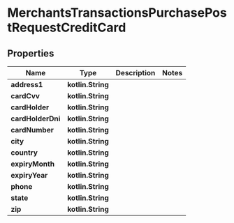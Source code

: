 
# MerchantsTransactionsPurchasePostRequestCreditCard

## Properties
Name | Type | Description | Notes
------------ | ------------- | ------------- | -------------
**address1** | **kotlin.String** |  | 
**cardCvv** | **kotlin.String** |  | 
**cardHolder** | **kotlin.String** |  | 
**cardHolderDni** | **kotlin.String** |  | 
**cardNumber** | **kotlin.String** |  | 
**city** | **kotlin.String** |  | 
**country** | **kotlin.String** |  | 
**expiryMonth** | **kotlin.String** |  | 
**expiryYear** | **kotlin.String** |  | 
**phone** | **kotlin.String** |  | 
**state** | **kotlin.String** |  | 
**zip** | **kotlin.String** |  | 



